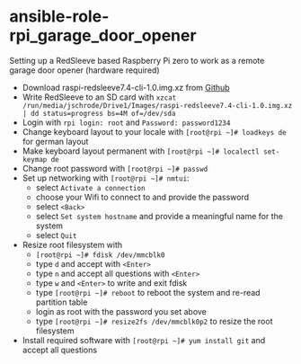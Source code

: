 # ansible-role-rpi_garage_door_opener
Setting up a RedSleeve based Raspberry Pi zero to work as a remote garage door opener (hardware required)

* Download raspi-redsleeve7.4-cli-1.0.img.xz from [Github](https://github.com/redsleeve-linux/redsleeve-linux.github.io/releases/tag/rpi-7.4-1.0)
* Write RedSleeve to an SD card with
```xzcat /run/media/jschrode/Drive1/Images/raspi-redsleeve7.4-cli-1.0.img.xz | dd status=progress bs=4M of=/dev/sda```
* Login with ```rpi login: root``` and ```Password: password1234```
* Change keyboard layout to your locale with ```[root@rpi ~]# loadkeys de``` for german layout
* Make keyboard layout permanent with ```[root@rpi ~]# localectl set-keymap de```
* Change root password with ```[root@rpi ~]# passwd```
* Set up networking with ```[root@rpi ~]# nmtui```:
  - select ```Activate a connection```
  - choose your Wifi to connect to and provide the password
  - select ```<Back>```
  - select ```Set system hostname``` and provide a meaningful name for the system
  - select ```Quit```
* Resize root filesystem with
  - ```[root@rpi ~]# fdisk /dev/mmcblk0```
  - type ```d``` and accept with ```<Enter>```
  - type ```n``` and accept all questions with ```<Enter>```
  - type ```w``` and ```<Enter>``` to write and exit fdisk
  - type ```[root@rpi ~]# reboot``` to reboot the system and re-read partition table
  - login as root with the password you set above
  - type ```[root@rpi ~]# resize2fs /dev/mmcblk0p2``` to resize the root filesystem
* Install required software with ```[root@rpi ~]# yum install git``` and accept all questions
